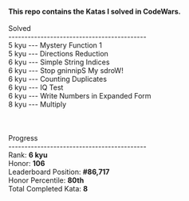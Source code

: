 <strong>This repo contains the Katas I solved in CodeWars. </strong><br>
<br>
Solved <br>
------------------------------------------- <br>
5 kyu --- Mystery Function 1 <br>
5 kyu --- Directions Reduction <br>
6 kyu --- Simple String Indices <br>
6 kyu --- Stop gninnipS My sdroW! <br>
6 kyu --- Counting Duplicates <br>
6 kyu --- IQ Test <br>
6 kyu --- Write Numbers in Expanded Form <br>
8 kyu --- Multiply <br>
<br>
<br>
<br>
Progress<br>
------------------------------------------- <br>
Rank: <strong>6 kyu</strong><br>
Honor: <strong>106</strong><br>
Leaderboard Position: <strong>#86,717</strong><br>
Honor Percentile: <strong>80th</strong><br>
Total Completed Kata: <strong>8</strong><br>
